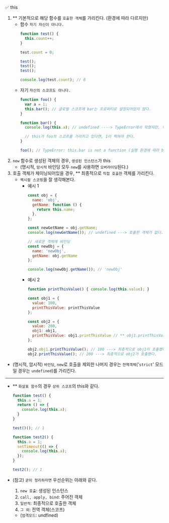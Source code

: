 ✅ this

1. ** 기본적으로 해당 함수를 `호출한 객체`를 가리킨다. (환경에 따라 다르지만)
    * 함수 `자기 자신이 아니다.`
      ```js
      function test() {
        this.count++;
      }

      test.count = 0;

      test();
      test();
      test();

      console.log(test.count); // 0
      ```
    * 자기 `자신의 스코프도 아니다.`
      ```js
      function foo() {
        var a = 1;
        this.bar(); // 글로벌 스코프에 bar는 프로퍼티로 설정되어있지 않다.
      }

      function bar() {
        console.log(this.a); // undefined ----> TypeError에서 막혔지만, 애초에 여기서도 this는 글로벌 스코프를 가리킨다.

        // this가 foo의 스코프를 가리키고 있다면, 1이 찍혀야 한다.
      }

      foo(); // TypeError: this.bar is not a function (실행 환경에 따라 bar가 실행되기도 한다.)
      ```
2. `new` 함수로 생성된 객체의 경우, `생성된 인스턴스`가 this
    * (명시적, `암시적` 바인딩 모두 `new`를 사용하면 `오버라이딩`된다.)
3. 호출 객체가 체이닝되어있을 경우, ** 최종적으로 `직접 호출한` 객체를 가리킨다.
    * `렉시컬 스코핑`을 잘 생각해본다.
      * 예시 1
        ```js
        const obj = {
          name: 'obj',
          getName: function () {
            return this.name;
          },
        };

        const newGetName = obj.getName;
        console.log(newGetName()); // undefined ---> 호출한 객체가 없다.

        // 새로운 객체에 바인딩
        const newObj = {
          name: 'newObj',
          getName: obj.getName
        };

        console.log(newObj.getName()); // 'newObj'
        ```
      * 예시 2
        ```js
        function printThisValue() { console.log(this.value); }

        const obj1 = {
          value: 100,
          printThisValue: printThisValue
        };

        const obj2 = {
          value: 200,
          obj1: obj1,
          printThisValue: obj1.printThisValue // ** obj1.printThisValue라는 함수 내용을 할당한 것이지, obj1이 호출한 것은 아니다!!
        };

        obj2.obj1.printThisValue(); // 100 ---> 최종적으로 obj1이 호출했다.
        obj2.printThisValue(); // 200 ---> 최종적으로 obj2가 호출했다.
        ```
* (명시적, 암시적) `바인딩`, `new`로 호출을 제외한 나머지 경우는 `전역객체`('`strict`' 모드일 경우는 `undefined`)를 가리킨다.

<hr />

* ** `화살표 함수`의 경우 `상위 스코프`의 this와 같다.
  ```javascript
  function test() {
    this.a = 1;
    return () => {
      console.log(this.a);
    }
  }

  test()(); // 1

  function test2() {
    this.a = 1;
    setTimeout(() => {
      console.log(this.a);
    });
  }

  test2(); // 1
  ```

* (참고) `굳이 정리하자면` 우선순위는 아래와 같다.
  1. `new 호출`: 생성된 인스턴스
  2. `call, apply, bind`: 주어진 객체
  3. `일반적`: 최종적으로 호출한 객체
  4. `그 외`: 전역 객체(스코프)
    * (`엄격모드`: undfined)